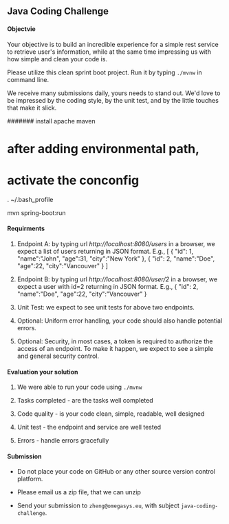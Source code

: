 ## Java Coding Challenge

#### Objectvie
Your objective is to build an incredible experience for a simple rest service to retrieve user's information, while at the same time impressing us with how simple and clean your code is.

Please utilize this clean sprint boot project. Run it by typing `./mvnw` in command line.

We receive many submissions daily, yours needs to stand out. We'd love to be impressed by the coding style, by the unit test, and by the little touches that make it slick.



####### install apache maven
# after adding environmental path, 
# activate the conconfig
. ~/.bash_profile


mvn spring-boot:run

#### Requirments
1. Endpoint A: by typing url _http://localhost:8080/users_ in a browser, we expect a list of users returning in JSON format.
E.g.,
 [
    { "id": 1, "name":"John", "age":31, "city":"New York" },
    { "id": 2, "name":"Doe", "age":22, "city":"Vancouver" }
 ]
 
2. Endpoint B: by typing url _http://localhost:8080/user/2_ in a browser, we expect a user with id=2 returning in JSON format.
    E.g., { "id": 2, "name":"Doe", "age":22, "city":"Vancouver" }
    
3. Unit Test: we expect to see unit tests for above two endpoints.

4. Optional: Uniform error handling, your code should also handle potential errors.

5. Optional: Security, in most cases, a token is required to authorize the access of an endpoint. To make it happen, we expect to see a simple and general security control.

#### Evaluation your solution

1. We were able to run your code using `./mvnw`

2. Tasks completed - are the tasks well completed

3. Code quality - is your code clean, simple, readable, well designed

4. Unit test - the endpoint and service are well tested

5. Errors - handle errors gracefully

#### Submission

* Do not place your code on GitHub or any other source version control platform.

* Please email us a zip file, that we can unzip

* Send your submission to `zheng@omegasys.eu`, with subject `java-coding-challenge`.